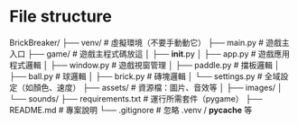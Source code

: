 # File structure

BrickBreaker/
├── venv/                  # 虛擬環境（不要手動動它）
├── main.py                 # 遊戲主入口
├── game/                   # 遊戲主程式碼放這
│   ├── __init__.py
│   ├── app.py              # 遊戲應用程式邏輯
│   ├── window.py           # 遊戲視窗管理
│   ├── paddle.py           # 擋板邏輯
│   ├── ball.py             # 球邏輯
│   ├── brick.py            # 磚塊邏輯
│   └── settings.py         # 全域設定（如顏色、速度）
├── assets/                 # 資源檔：圖片、音效等
│   ├── images/
│   └── sounds/
├── requirements.txt        # 運行所需套件（pygame）
├── README.md               # 專案說明
└── .gitignore              # 忽略 .venv / __pycache__ 等